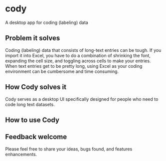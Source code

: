 # cody
A desktop app for coding (labeling) data

## Problem it solves
Coding (labeling) data that consists of long-text entries can be tough. If you import it into Excel, you have to do a combination of shrinking the font, expanding the cell size, and toggling across cells to make your entries. When text entries get to be pretty long, using Excel as your coding environment can be cumbersome and time consuming. 

## How Cody solves it
Cody serves as a desktop UI specifically designed for people who need to code long text datasets. 

## How to use Cody

## Feedback welcome
Please feel free to share your ideas, bugs found, and features enhancements.
